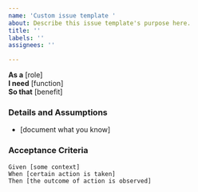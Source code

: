 ```yaml
---
name: 'Custom issue template '
about: Describe this issue template's purpose here.
title: ''
labels: ''
assignees: ''

---
```


**As a** [role]  
**I need** [function]  
**So that** [benefit]  

 ### Details and Assumptions
* [document what you know]

### Acceptance Criteria  

```gherkin
Given [some context]
When [certain action is taken]
Then [the outcome of action is observed]
 ```

